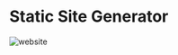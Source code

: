 # Static Site Generator
![website](https://github.com/Kazyel/static-site/assets/61806419/250697e0-71c8-403f-adc2-56b23168a3a2)
